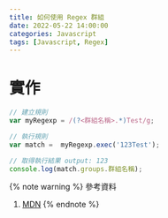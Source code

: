 ```yaml
---
title: 如何使用 Regex 群組
date: 2022-05-22 14:00:00
categories: Javascript
tags: [Javascript, Regex]
---
```


# 實作

```javascript
// 建立規則
var myRegexp = /(?<群組名稱>.*)Test/g;

// 執行規則
var match =  myRegexp.exec('123Test');

// 取得執行結果 output: 123
console.log(match.groups.群組名稱);
```

<!--more-->

{% note warning %}
參考資料
1. [MDN](https://developer.mozilla.org/en-US/docs/Web/JavaScript/Guide/Regular_Expressions/Groups_and_Ranges)
{% endnote %}